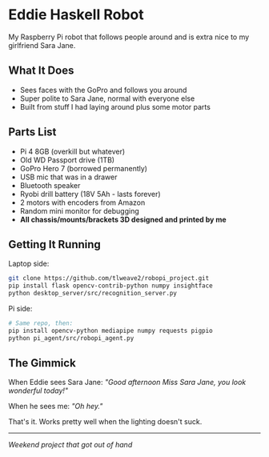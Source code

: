 # Eddie Haskell Robot

My Raspberry Pi robot that follows people around and is extra nice to my girlfriend Sara Jane.

## What It Does

- Sees faces with the GoPro and follows you around
- Super polite to Sara Jane, normal with everyone else
- Built from stuff I had laying around plus some motor parts

## Parts List

- Pi 4 8GB (overkill but whatever)
- Old WD Passport drive (1TB)
- GoPro Hero 7 (borrowed permanently)
- USB mic that was in a drawer
- Bluetooth speaker
- Ryobi drill battery (18V 5Ah - lasts forever)
- 2 motors with encoders from Amazon
- Random mini monitor for debugging
- **All chassis/mounts/brackets 3D designed and printed by me**

## Getting It Running

Laptop side:
```bash
git clone https://github.com/tlweave2/robopi_project.git
pip install flask opencv-contrib-python numpy insightface
python desktop_server/src/recognition_server.py
```

Pi side:
```bash
# Same repo, then:
pip install opencv-python mediapipe numpy requests pigpio
python pi_agent/src/robopi_agent.py
```

## The Gimmick

When Eddie sees Sara Jane: *"Good afternoon Miss Sara Jane, you look wonderful today!"*

When he sees me: *"Oh hey."*

That's it. Works pretty well when the lighting doesn't suck.

---
*Weekend project that got out of hand*
